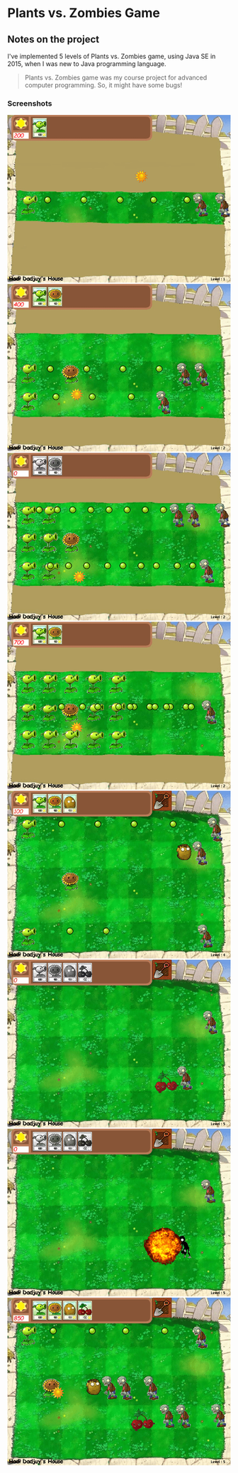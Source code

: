 # Plants vs. Zombies Game

## Notes on the project

I've implemented 5 levels of Plants vs. Zombies game, using Java SE in 2015, when I was new to Java programming language.

> Plants vs. Zombies game was my course project for advanced computer programming. So, it might have some bugs!


### Screenshots
![](/Screenshots/1.png)
![](/Screenshots/2.png)
![](/Screenshots/3.png)
![](/Screenshots/4.png)
![](/Screenshots/6.png)
![](/Screenshots/7.png)
![](/Screenshots/9.png)
![](/Screenshots/10.png)


